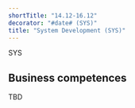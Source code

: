 ```yaml
---
shortTitle: "14.12-16.12"
decorator: "#date# (SYS)"
title: "System Development (SYS)"
---
```


SYS

## Business competences

TBD
